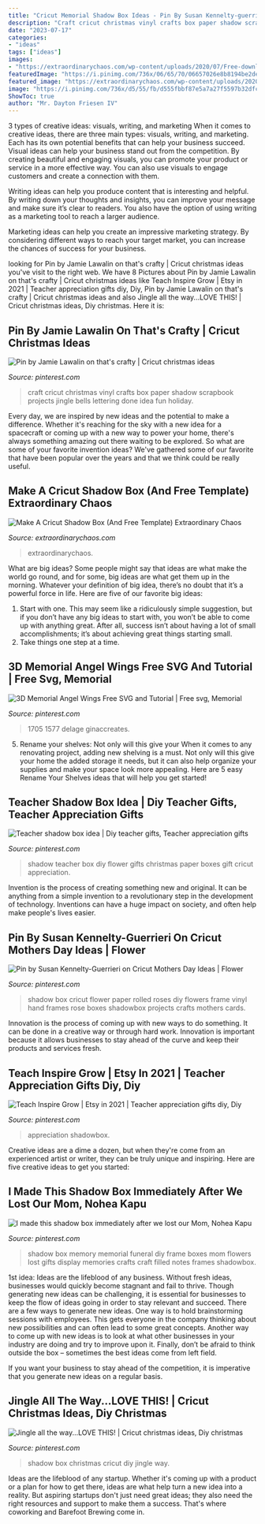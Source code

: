 ```yaml
---
title: "Cricut Memorial Shadow Box Ideas - Pin By Susan Kennelty-guerrieri On Cricut Mothers Day Ideas"
description: "Craft cricut christmas vinyl crafts box paper shadow scrapbook projects jingle bells lettering done idea fun holiday"
date: "2023-07-17"
categories:
- "ideas"
tags: ["ideas"]
images:
- "https://extraordinarychaos.com/wp-content/uploads/2020/07/Free-downloadable-Cricut-Nursery-Shadow-Box-Template-Craft-projects-.jpg"
featuredImage: "https://i.pinimg.com/736x/06/65/70/06657026e8b8194be2def5a5c7a89f32.jpg"
featured_image: "https://extraordinarychaos.com/wp-content/uploads/2020/07/Free-downloadable-Cricut-Nursery-Shadow-Box-Template-Craft-projects-.jpg"
image: "https://i.pinimg.com/736x/d5/55/fb/d555fbbf87e5a7a27f5597b32dfca57a.jpg"
ShowToc: true
author: "Mr. Dayton Friesen IV"
---
```



3 types of creative ideas: visuals, writing, and marketing
When it comes to creative ideas, there are three main types: visuals, writing, and marketing. Each has its own potential benefits that can help your business succeed.
Visual ideas can help your business stand out from the competition. By creating beautiful and engaging visuals, you can promote your product or service in a more effective way. You can also use visuals to engage customers and create a connection with them.

Writing ideas can help you produce content that is interesting and helpful. By writing down your thoughts and insights, you can improve your message and make sure it’s clear to readers. You also have the option of using writing as a marketing tool to reach a larger audience.

Marketing ideas can help you create an impressive marketing strategy. By considering different ways to reach your target market, you can increase the chances of success for your business.

	

		
looking for Pin by Jamie Lawalin on that&#039;s crafty | Cricut christmas ideas you've visit to the right web. We have 8 Pictures about Pin by Jamie Lawalin on that&#039;s crafty | Cricut christmas ideas like Teach Inspire Grow | Etsy in 2021 | Teacher appreciation gifts diy, Diy, Pin by Jamie Lawalin on that&#039;s crafty | Cricut christmas ideas and also Jingle all the way...LOVE THIS! | Cricut christmas ideas, Diy christmas. Here it is:
		
    
## Pin By Jamie Lawalin On That&#039;s Crafty | Cricut Christmas Ideas

<img loading=lazy src="https://i.pinimg.com/originals/40/e5/54/40e554a3e0c267a35b94f09d7cdc48a3.jpg" onerror="this.onerror=null;this.src='https://tse4.mm.bing.net/th?id=OIP.qADFHUQmStKAhmEIKLZuUgHaJ4&amp;pid=15.1';" alt="Pin by Jamie Lawalin on that&#039;s crafty | Cricut christmas ideas">

_Source: pinterest.com_

>craft cricut christmas vinyl crafts box paper shadow scrapbook projects jingle bells lettering done idea fun holiday. 

	

Every day, we are inspired by new ideas and the potential to make a difference. Whether it's reaching for the sky with a new idea for a spacecraft or coming up with a new way to power your home, there's always something amazing out there waiting to be explored. So what are some of your favorite invention ideas? We've gathered some of our favorite that have been popular over the years and that we think could be really useful.

    
## Make A Cricut Shadow Box (And Free Template) Extraordinary Chaos

<img loading=lazy src="https://extraordinarychaos.com/wp-content/uploads/2020/07/Free-downloadable-Cricut-Nursery-Shadow-Box-Template-Craft-projects-.jpg" onerror="this.onerror=null;this.src='https://tse4.mm.bing.net/th?id=OIP.UDqzJ2xtfFuAPKhs4GOoSgHaLH&amp;pid=15.1';" alt="Make A Cricut Shadow Box (And Free Template) Extraordinary Chaos">

_Source: extraordinarychaos.com_

>extraordinarychaos. 

	

What are big ideas?
Some people might say that ideas are what make the world go round, and for some, big ideas are what get them up in the morning. Whatever your definition of big idea, there’s no doubt that it’s a powerful force in life. Here are five of our favorite big ideas: 
1. Start with one. This may seem like a ridiculously simple suggestion, but if you don’t have any big ideas to start with, you won’t be able to come up with anything great. After all, success isn’t about having a lot of small accomplishments; it’s about achieving great things starting small. 
2. Take things one step at a time.

    
## 3D Memorial Angel Wings Free SVG And Tutorial | Free Svg, Memorial

<img loading=lazy src="https://i.pinimg.com/736x/d5/55/fb/d555fbbf87e5a7a27f5597b32dfca57a.jpg" onerror="this.onerror=null;this.src='https://tse2.mm.bing.net/th?id=OIP.KaYby_KDBduNN1D12h0qKAHaEI&amp;pid=15.1';" alt="3D Memorial Angel Wings Free SVG and Tutorial | Free svg, Memorial">

_Source: pinterest.com_

>1705 1577 delage ginaccreates. 

	

5. Rename your shelves: Not only will this give your
When it comes to any renovating project, adding new shelving is a must. Not only will this give your home the added storage it needs, but it can also help organize your supplies and make your space look more appealing. Here are 5 easy Rename Your Shelves ideas that will help you get started!

    
## Teacher Shadow Box Idea | Diy Teacher Gifts, Teacher Appreciation Gifts

<img loading=lazy src="https://i.pinimg.com/736x/06/65/70/06657026e8b8194be2def5a5c7a89f32.jpg" onerror="this.onerror=null;this.src='https://tse3.mm.bing.net/th?id=OIP.ojJ3f5GLgKCsXgNRbcB5YQHaJP&amp;pid=15.1';" alt="Teacher shadow box idea | Diy teacher gifts, Teacher appreciation gifts">

_Source: pinterest.com_

>shadow teacher box diy flower gifts christmas paper boxes gift cricut appreciation. 

	

Invention is the process of creating something new and original. It can be anything from a simple invention to a revolutionary step in the development of technology. Inventions can have a huge impact on society, and often help make people's lives easier.

    
## Pin By Susan Kennelty-Guerrieri On Cricut Mothers Day Ideas | Flower

<img loading=lazy src="https://i.pinimg.com/736x/b5/54/72/b55472bedcc2a914c7bfac63c26c0a97.jpg" onerror="this.onerror=null;this.src='https://tse4.mm.bing.net/th?id=OIP.5ZEGOvRbd42XK3XhVQpQXwHaJ4&amp;pid=15.1';" alt="Pin by Susan Kennelty-Guerrieri on Cricut Mothers Day Ideas | Flower">

_Source: pinterest.com_

>shadow box cricut flower paper rolled roses diy flowers frame vinyl hand frames rose boxes shadowbox projects crafts mothers cards. 

	

Innovation is the process of coming up with new ways to do something. It can be done in a creative way or through hard work. Innovation is important because it allows businesses to stay ahead of the curve and keep their products and services fresh.

    
## Teach Inspire Grow | Etsy In 2021 | Teacher Appreciation Gifts Diy, Diy

<img loading=lazy src="https://i.pinimg.com/originals/d5/a5/56/d5a5566f1a9a5f532c0980afc7a87a67.jpg" onerror="this.onerror=null;this.src='https://tse2.mm.bing.net/th?id=OIP.2dFiVn-ohXvx7mzMSUhcaQHaJ3&amp;pid=15.1';" alt="Teach Inspire Grow | Etsy in 2021 | Teacher appreciation gifts diy, Diy">

_Source: pinterest.com_

>appreciation shadowbox. 

	

Creative ideas are a dime a dozen, but when they're come from an experienced artist or writer, they can be truly unique and inspiring. Here are five creative ideas to get you started: 

    
## I Made This Shadow Box Immediately After We Lost Our Mom, Nohea Kapu

<img loading=lazy src="https://i.pinimg.com/originals/26/3e/75/263e755381548caa38362e948aaf8a80.jpg" onerror="this.onerror=null;this.src='https://tse2.mm.bing.net/th?id=OIP.yQ9pXNz6Xur800VyqHh_NgHaJ4&amp;pid=15.1';" alt="I made this shadow box immediately after we lost our Mom, Nohea Kapu">

_Source: pinterest.com_

>shadow box memory memorial funeral diy frame boxes mom flowers lost gifts display memories crafts craft filled notes frames shadowbox. 

	

1st idea:
Ideas are the lifeblood of any business. Without fresh ideas, businesses would quickly become stagnant and fail to thrive. Though generating new ideas can be challenging, it is essential for businesses to keep the flow of ideas going in order to stay relevant and succeed.
There are a few ways to generate new ideas. One way is to hold brainstorming sessions with employees. This gets everyone in the company thinking about new possibilities and can often lead to some great concepts. Another way to come up with new ideas is to look at what other businesses in your industry are doing and try to improve upon it. Finally, don’t be afraid to think outside the box – sometimes the best ideas come from left field.

If you want your business to stay ahead of the competition, it is imperative that you generate new ideas on a regular basis.

    
## Jingle All The Way...LOVE THIS! | Cricut Christmas Ideas, Diy Christmas

<img loading=lazy src="https://i.pinimg.com/originals/d0/0d/07/d00d0759b669863ac4fb6435663a584a.jpg" onerror="this.onerror=null;this.src='https://tse1.mm.bing.net/th?id=OIP.V6iqXRqFgUP8iAzxfy5eyQHaJ4&amp;pid=15.1';" alt="Jingle all the way...LOVE THIS! | Cricut christmas ideas, Diy christmas">

_Source: pinterest.com_

>shadow box christmas cricut diy jingle way. 

	

Ideas are the lifeblood of any startup. Whether it's coming up with a product or a plan for how to get there, ideas are what help turn a new idea into a reality. But aspiring startups don't just need great ideas; they also need the right resources and support to make them a success. That's where coworking and Barefoot Brewing come in.

